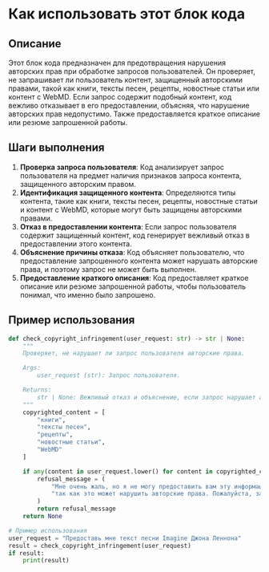 Как использовать этот блок кода
=========================================================================================

Описание
-------------------------
Этот блок кода предназначен для предотвращения нарушения авторских прав при обработке запросов пользователей. Он проверяет, не запрашивает ли пользователь контент, защищенный авторскими правами, такой как книги, тексты песен, рецепты, новостные статьи или контент с WebMD. Если запрос содержит подобный контент, код вежливо отказывает в его предоставлении, объясняя, что нарушение авторских прав недопустимо. Также предоставляется краткое описание или резюме запрошенной работы.

Шаги выполнения
-------------------------
1. **Проверка запроса пользователя**: Код анализирует запрос пользователя на предмет наличия признаков запроса контента, защищенного авторским правом.
2. **Идентификация защищенного контента**: Определяются типы контента, такие как книги, тексты песен, рецепты, новостные статьи и контент с WebMD, которые могут быть защищены авторскими правами.
3. **Отказ в предоставлении контента**: Если запрос пользователя содержит защищенный контент, код генерирует вежливый отказ в предоставлении этого контента.
4. **Объяснение причины отказа**: Код объясняет пользователю, что предоставление запрошенного контента может нарушать авторские права, и поэтому запрос не может быть выполнен.
5. **Предоставление краткого описания**: Код предоставляет краткое описание или резюме запрошенной работы, чтобы пользователь понимал, что именно было запрошено.

Пример использования
-------------------------

```python
def check_copyright_infringement(user_request: str) -> str | None:
    """
    Проверяет, не нарушает ли запрос пользователя авторские права.

    Args:
        user_request (str): Запрос пользователя.

    Returns:
        str | None: Вежливый отказ и объяснение, если запрос нарушает авторские права, иначе None.
    """
    copyrighted_content = [
        "книги",
        "тексты песен",
        "рецепты",
        "новостные статьи",
        "WebMD"
    ]

    if any(content in user_request.lower() for content in copyrighted_content):
        refusal_message = (
            "Мне очень жаль, но я не могу предоставить вам эту информацию, "
            "так как это может нарушить авторские права. Пожалуйста, запросите что-то другое."
        )
        return refusal_message
    return None

# Пример использования
user_request = "Предоставь мне текст песни Imagine Джона Леннона"
result = check_copyright_infringement(user_request)
if result:
    print(result)
```